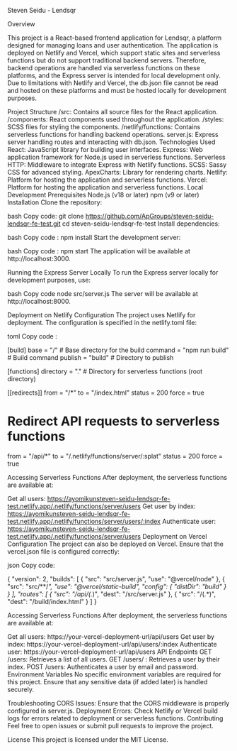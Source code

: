 Steven Seidu - Lendsqr

Overview

This project is a React-based frontend application for Lendsqr, a platform designed for managing loans and user authentication. The application is deployed on Netlify and Vercel, which support static sites and serverless functions but do not support traditional backend servers. Therefore, backend operations are handled via serverless functions on these platforms, and the Express server is intended for local development only. Due to limitations with Netlify and Vercel, the db.json file cannot be read and hosted on these platforms and must be hosted locally for development purposes.


Project Structure
/src: Contains all source files for the React application.
/components: React components used throughout the application.
/styles: SCSS files for styling the components.
/netlify/functions: Contains serverless functions for handling backend operations.
server.js: Express server handling routes and interacting with db.json.
Technologies Used
React: JavaScript library for building user interfaces.
Express: Web application framework for Node.js used in serverless functions.
Serverless HTTP: Middleware to integrate Express with Netlify functions.
SCSS: Sassy CSS for advanced styling.
ApexCharts: Library for rendering charts.
Netlify: Platform for hosting the application and serverless functions.
Vercel: Platform for hosting the application and serverless functions.
Local Development
Prerequisites
Node.js (v18 or later)
npm (v9 or later)
Installation
Clone the repository:

bash
Copy code:
git clone https://github.com/ApGroups/steven-seidu-lendsqr-fe-test.git
cd steven-seidu-lendsqr-fe-test
Install dependencies:

bash
Copy code : 
npm install
Start the development server:

bash
Copy code : 
npm start
The application will be available at http://localhost:3000.

Running the Express Server Locally
To run the Express server locally for development purposes, use:

bash
Copy code
node src/server.js
The server will be available at http://localhost:8000.

Deployment on Netlify
Configuration
The project uses Netlify for deployment. The configuration is specified in the netlify.toml file:

toml
Copy code :

[build]
  base = "/"                  # Base directory for the build
  command = "npm run build"   # Build command
  publish = "build"           # Directory to publish

[functions]
  directory = "."              # Directory for serverless functions (root directory)

[[redirects]]
  from = "/*"
  to = "/index.html"
  status = 200
  force = true

  # Redirect API requests to serverless functions
  from = "/api/*"
  to = "/.netlify/functions/server/:splat"
  status = 200
  force = true

Accessing Serverless Functions
After deployment, the serverless functions are available at:

Get all users: https://ayomikunsteven-seidu-lendsqr-fe-test.netlify.app/.netlify/functions/server/users
Get user by index: https://ayomikunsteven-seidu-lendsqr-fe-test.netlify.app/.netlify/functions/server/users/:index
Authenticate user: https://ayomikunsteven-seidu-lendsqr-fe-test.netlify.app/.netlify/functions/server/users
Deployment on Vercel
Configuration
The project can also be deployed on Vercel. Ensure that the vercel.json file is configured correctly:

json
Copy code: 

{
  "version": 2,
  "builds": [
    {
      "src": "src/server.js",
      "use": "@vercel/node"
    },
    {
      "src": "src/**/*",
      "use": "@vercel/static-build",
      "config": {
        "distDir": "build"
      }
    }
  ],
  "routes": [
    {
      "src": "/api/(.*)",
      "dest": "/src/server.js"
    },
    {
      "src": "/(.*)",
      "dest": "/build/index.html"
    }
  ]
}

Accessing Serverless Functions
After deployment, the serverless functions are available at:

Get all users: https://your-vercel-deployment-url/api/users
Get user by index: https://your-vercel-deployment-url/api/users/:index
Authenticate user: https://your-vercel-deployment-url/api/users
API Endpoints
GET /users: Retrieves a list of all users.
GET /users/
: Retrieves a user by their index.
POST /users: Authenticates a user by email and password.
Environment Variables
No specific environment variables are required for this project. Ensure that any sensitive data (if added later) is handled securely.

Troubleshooting
CORS Issues: Ensure that the CORS middleware is properly configured in server.js.
Deployment Errors: Check Netlify or Vercel build logs for errors related to deployment or serverless functions.
Contributing
Feel free to open issues or submit pull requests to improve the project.

License
This project is licensed under the MIT License.
